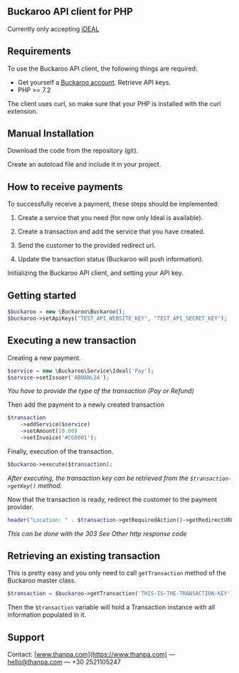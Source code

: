 ## Buckaroo API client for PHP ##

Currently only accepting [iDEAL](https://dev.buckaroo.nl/PaymentMethods/Description/ideal#top)

## Requirements ##

To use the Buckaroo API client, the following things are required:

+ Get yourself a [Buckaroo account](https://www.buckaroo.nl/). Retrieve API keys.
+ PHP >= 7.2

The client uses curl, so make sure that your PHP is installed with the curl extension.

## Manual Installation ##

Download the code from the repository (git).

Create an autoload file and include it in your project.

## How to receive payments ##

To successfully receive a payment, these steps should be implemented:

1. Create a service that you need (for now only Ideal is available).

2. Create a transaction and add the service that you have created.

3. Send the customer to the provided redirect url.

4. Update the transaction status (Buckaroo will push information).

Initializing the Buckaroo API client, and setting your API key.

## Getting started ##

```php
$buckaroo = new \Buckaroo\Buckaroo();
$buckaroo->setApiKeys("TEST_API_WEBSITE_KEY", "TEST_API_SECRET_KEY");
```

## Executing a new transaction ##

Creating a new payment.

```php
$service = new \Buckaroo\Service\Ideal('Pay');
$service->setIssuer('ABNANL2A');
```
_You have to provide the type of the transaction (Pay or Refund)_

Then add the payment to a newly created transaction

```php
$transaction
    ->addService($service)
    ->setAmount(10.00)
    ->setInvoice('#CG0001');
```

Finally, execution of the transaction.

```php
$buckaroo->execute($transaction);
```
_After executing, the transaction key can be retrieved from the `$transaction->getKey()` method._

Now that the transaction is ready, redirect the customer to the payment provider.

```php
header("Location: " . $transaction->getRequiredAction()->getRedirectURL(), true, 303);
```
_This can be done with the 303 See Other http response code_

## Retrieving an existing transaction ##

This is pretty easy and you only need to call `getTransaction` method of the Buckaroo master class.

```php
$transaction = $buckaroo->getTransaction('THIS-IS-THE-TRANSACTION-KEY');
```

Then the `$transaction` variable will hold a Transaction instance with all information populated in it.

## Support ##
Contact: [www.thanpa.com](https://www.thanpa.com) — hello@thanpa.com — +30 2521105247